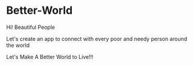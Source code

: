 # Better-World
Hi! Beautiful People 


Let's create an app to connect with every poor and needy person around the world

Let's Make A Better World to Live!!!
